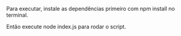 Para executar, instale as dependências primeiro com npm install no terminal.

Então execute node index.js para rodar o script.
